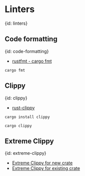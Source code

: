 # Linters
{id: linters}

## Code formatting
{id: code-formatting}

* [rustfmt - cargo fmt](https://github.com/rust-lang/rustfmt)

```
cargo fmt
```

## Clippy
{id: clippy}

* [rust-clippy](https://github.com/rust-lang/rust-clippy)

```
cargo install clippy
```

```
cargo clippy
```

## Extreme Clippy
{id: extreme-clippy}


* [Extreme Clippy for new crate](https://rust.code-maven.com/extreme-clippy)
* [Extreme Clippy for existing crate](https://rust.code-maven.com/extreme-clippy-for-existing-crate)

